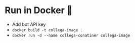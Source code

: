 # Run in Docker 🐳

- Add bot API key
- `docker build -t collega-image .`
- `docker run -d --name collega-conatiner collega-image`
